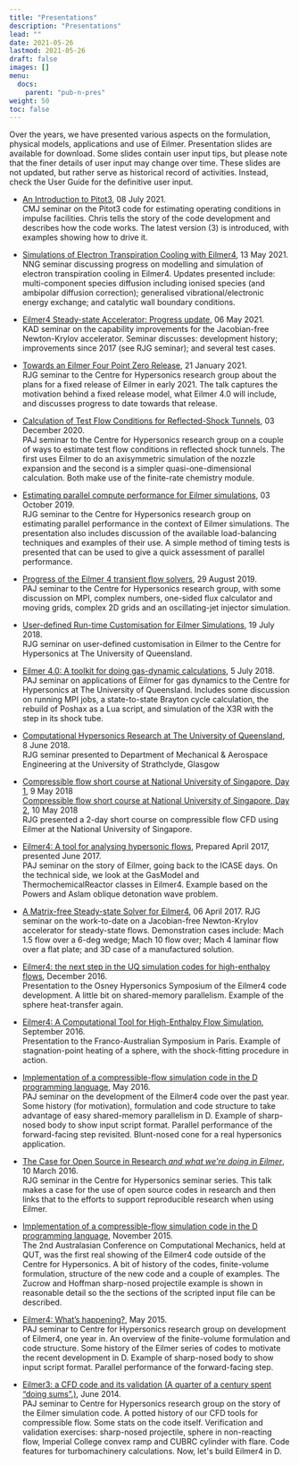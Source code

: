 ```yaml
---
title: "Presentations"
description: "Presentations"
lead: ""
date: 2021-05-26
lastmod: 2021-05-26
draft: false
images: []
menu:
  docs:
    parent: "pub-n-pres"
weight: 50
toc: false
---
```


Over the years, we have presented various aspects on the formulation,
physical models, applications and use of Eilmer. Presentation slides
are available for download. Some slides contain user input tips, but please note
that the finer details of user input may change over time.
These slides are not updated, but rather serve as historical record of activities.
Instead, check the User Guide for the definitive user input.

- [An Introduction to Pitot3](/pdfs/cmj-cfh-talk-07-2021.pdf), 08 July 2021.  
  CMJ seminar on the Pitot3 code for estimating operating conditions in impulse facilities.
  Chris tells the story of the code development and describes how the code works.
  The latest version (3) is introduced, with examples showing how to drive it.

- [Simulations of Electron Transpiration Cooling with Eilmer4](/pdfs/nng-cfh-seminar-05-2021.pdf), 13 May 2021.  
  NNG seminar discussing progress on modelling and simulation
  of electron transpiration cooling in Eilmer4.
  Updates presented include: multi-component species diffusion including ionised species (and ambipolar diffusion correction);
  generalised vibrational/electronic energy exchange; and
  catalytic wall boundary conditions.

- [Eilmer4 Steady-state Accelerator: Progress update](/pdfs/kad-cfh-seminar-05-2021.pdf), 06 May 2021.  
  KAD seminar on the capability improvements for the Jacobian-free Newton-Krylov accelerator. Seminar discusses: development history; improvements since 2017 (see RJG seminar); and several test cases.

- [Towards an Eilmer Four Point Zero Release](/pdfs/cfh-seminar-jan-2021.pdf), 21 January 2021.  
  RJG seminar to the Centre for Hypersonics research group about the plans for a fixed release
  of Eilmer in early 2021.
  The talk captures the motivation behind a fixed release model, what Eilmer 4.0 will include,
  and discusses progress to date towards that release.

- [Calculation of Test Flow Conditions for Reflected-Shock Tunnels](/pdfs/eilmer-talk-pj-2020-dec.pdf), 03 December 2020.  
  PAJ seminar to the Centre for Hypersonics research group on a couple of ways to estimate
  test flow conditions in reflected shock tunnels.
  The first uses Eilmer to do an axisymmetric simulation of the nozzle expansion and
  the second is a simpler quasi-one-dimensional calculation.
  Both make use of the finite-rate chemistry module.
  
- [Estimating parallel compute performance for Eilmer simulations](/pdfs/cfh-seminar-oct-2019.pdf), 03 October 2019.  
  RJG seminar to the Centre for Hypersonics research group on estimating
  parallel performance in the context of Eilmer simulations.
  The presentation also includes discussion of the available
  load-balancing techniques and examples of their use.
  A simple method of timing tests is presented that can be used
  to give a quick assessment of parallel performance.

- [Progress of the Eilmer 4 transient flow solvers](/pdfs/eilmer-talk-pj-aug-2019.pdf), 29 August 2019.  
  PAJ seminar to the Centre for Hypersonics research group, with some discussion on MPI, complex numbers,
  one-sided flux calculator and moving grids,
  complex 2D grids and an oscillating-jet injector simulation.
  
- [User-defined Run-time Customisation for Eilmer Simulations](/pdfs/cfh-seminar-jul-2018.pdf), 19 July 2018.    
  RJG seminar on user-defined customisation in Eilmer to the Centre for Hypersonics at The University of Queensland.

- [Eilmer 4.0: A toolkit for doing gas-dynamic calculations](/pdfs/eilmer-talk-pj-july-2018.pdf), 5 July 2018.  
  PAJ seminar on applications of Eilmer for gas dynamics to the Centre for Hypersonics at The University of Queensland.
  Includes some discussion on running MPI jobs, a state-to-state Brayton cycle calculation,
  the rebuild of Poshax as a Lua script,
  and simulation of the X3R with the step in its shock tube.

- [Computational Hypersonics Research at The University of Queensland](/pdfs/rjg-seminar-strathclyde-2018-06-08.pdf), 8 June 2018.  
  RJG seminar presented to Department of Mechanical & Aerospace Engineering at the University of Strathclyde, Glasgow

- [Compressible flow short course at National University of Singapore, Day 1](/pdfs/nus-short-course-on-eilmer-day-1.pdf), 9 May 2018  
  [Compressible flow short course at National University of Singapore, Day 2](/pdfs/nus-short-course-on-eilmer-day-2.pdf), 10 May 2018  
  RJG presented a 2-day short course on compressible flow CFD using Eilmer at the National University of Singapore.

- [Eilmer4: A tool for analysing hypersonic flows](/pdfs/eilmer4-talk-pj-april-2017.pdf), Prepared April 2017, presented June 2017.  
  PAJ seminar on the story of Eilmer, going back to the ICASE days.
  On the technical side, we look at the GasModel and ThermochemicalReactor classes in Eilmer4.
  Example based on the Powers and Aslam oblique detonation wave problem.

- [A Matrix-free Steady-state Solver for Eilmer4](/pdfs/seseminar-2017-04-06.pdf), 06 April 2017.
  RJG seminar on the work-to-date on a Jacobian-free Newton-Krylov
 accelerator for steady-state flows.
 Demonstration cases include: Mach 1.5 flow over a 6-deg wedge; Mach 10 flow over; Mach 4 laminar flow over a flat plate; and 3D case of a manufactured solution.
 

- [Eilmer4: the next step in the UQ simulation codes for high-enthalpy flows](/pdfs/eilmer4-talk-pj-dec-2016.pdf), December 2016.  
  Presentation to the Osney Hypersonics Symposium of the Eilmer4 code development.
  A little bit on shared-memory parallelism.
  Example of the sphere heat-transfer again.
  
- [Eilmer4: A Computational Tool for High-Enthalpy Flow Simulation](/pdfs/eilmer4-talk-pj-sep-2016.pdf), September 2016.  
  Presentation to the Franco-Australian Symposium in Paris.
  Example of stagnation-point heating of a sphere, with the shock-fitting procedure in action.

- [Implementation of a compressible-flow simulation code in the D programming language](/pdfs/eilmer4-talk-pj-may-2016.pdf), May 2016.  
  PAJ seminar on the development of the Eilmer4 code over the past year.
  Some history (for motivation), formulation and code structure to take advantage of easy shared-memory parallelism in D.
  Example of sharp-nosed body to show input script format.
  Parallel performance of the forward-facing step revisited.
  Blunt-nosed cone for a real hypersonics application.

- [The Case for Open Source in Research _and what we're doing in Eilmer_](/html/case-for-open-source.html), 10 March 2016.  
  RJG seminar in the Centre for Hypersonics seminar series.
  This talk makes a case for the use of open source codes in research and then links that to the efforts
  to support reproducible research when using Eilmer.

- [Implementation of a compressible-flow simulation code in the D programming language](/pdfs/eilmer4-talk-nov-2015.pdf), November 2015.  
  The 2nd Australasian Conference on Computational Mechanics, held at QUT,
  was the first real showing of the Eilmer4 code outside of the Centre for Hypersonics.
  A bit of history of the codes, finite-volume formulation, structure of the new code and a couple of examples.
  The Zucrow and Hoffman sharp-nosed projectile example is shown in reasonable detail
  so the the sections of the scripted input file can be described.

- [Eilmer4: What’s happening?](/pdfs/eilmer4-talk-may-2015.pdf), May 2015.  
  PAJ seminar to Centre for Hypersonics research group on development of Eilmer4, one year in.
  An overview of the finite-volume formulation and code structure.
  Some history of the Eilmer series of codes to motivate the recent development in D.
  Example of sharp-nosed body to show input script format.
  Parallel performance of the forward-facing step.

- [Eilmer3: a CFD code and its validation (A quarter of a century spent “doing sums”.)](/pdfs/eilmer3-talk-june-2014.pdf), June 2014.  
  PAJ seminar to Centre for Hypersonics research group on the story of the Eilmer simulation code.
  A potted history of our CFD tools for compressible flow.
  Some stats on the code itself.
  Verification and validation exercises: sharp-nosed projectile, sphere in non-reacting flow,
  Imperial College convex ramp and CUBRC cylinder with flare.
  Code features for turbomachinery calculations.
  Now, let's build Eilmer4 in D.
